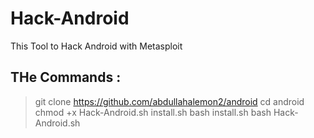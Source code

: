 # Hack-Android
This Tool to Hack Android with Metasploit
## THe Commands :
> git clone https://github.com/abdullahalemon2/android
> cd android
> chmod +x Hack-Android.sh install.sh
> bash install.sh
> bash Hack-Android.sh
